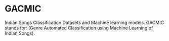 # GACMIC

Indian Songs Classification Datasets and Machine learning models. GACMIC stands for: (Genre Automated Classification using Machine Learning of Indian Songs).
